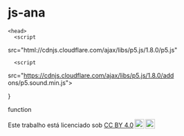 # js-ana
<!DOCTYPE html
<html lang="en">
    <head>
      <script
src="html://cdnjs.cloudflare.com/ajax/libs/p5.js/1.8.0/p5.js"
></script>
      <script
src="https://cdnjs.cloudflare.com/ajax/libs/p5.js/1.8.0/add
ons/p5.sound.min.js"></script>
    <link rel="stylesheet" type="text/css"
href="style.css">
  <meta charset="utf-8" />

}

function </head>
<body>
  <main>
  </main>

<p xmlns:cc="http://creativecommons.org/ns#" >Este trabalho está licenciado sob <a href="https://creativecommons.org/licenses/by/4.0/?ref=chooser-v1" target="_blank" rel="license noopener noreferrer" style="display:inline-block;">CC BY 4.0<img style="height:22px!important;margin-left:3px;vertical-align:text-bottom;" src="https://mirrors.creativecommons.org/presskit/icons/cc.svg?ref=chooser-v1" alt=""><img style="height:22px!important;margin-left:3px;vertical-align:text-bottom;" src="https://mirrors.creativecommons.org/presskit/icons/by.svg?ref=chooser-v1" alt=""></a></p>
